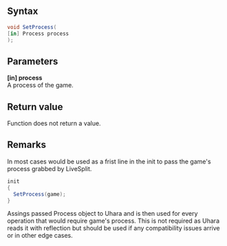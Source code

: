 ## Syntax
```c#
void SetProcess(
[in] Process process
);
```   

## Parameters
**[in] process**   
A process of the game.   

## Return value
Function does not return a value.   

## Remarks
In most cases would be used as a frist line in the init to pass the game's process grabbed by LiveSplit.
```c#
init
{
  SetProcess(game);
}
```
Assings passed Process object to Uhara and is then used for every operation that would require game's process.
This is not required as Uhara reads it with reflection but should be used if any compatibility issues arrive or in other edge cases.

